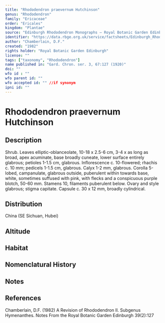 ```yaml
---
title: "Rhododendron praevernum Hutchinson"
genus: "Rhododendron"
family: "Ericaceae"
order: "Ericales"
kingdom: "Plantae"
source: "Edinburgh Rhododendron Monographs – Royal Botanic Garden Edinburgh"
identifier: "https://data.rbge.org.uk/service/factsheets/Edinburgh_Rhododendron_Monographs.xhtml"
author: "Chamberlain, D.F."
created: "1982"
rights holder: "Royal Botanic Garden Edinburgh"
license: ""
tags: ["taxonomy", "Rhododendron"]
name published in: "Gard. Chron. ser. 3, 67:127 (1920)"
doi: ""
wfo id : ""
wfo parent id: ""
wfo accepted id: "" //if synonym                      
ipni id: ""
---
```


                       

# Rhododendron praevernum Hutchinson

## Description
Shrub. Leaves elliptic-oblanceolate, 10-18 x 2.5-6 cm, 3-4 x as long as broad, apex acuminate, base broadly cuneate, lower surface entirely glabrous; petioles 1-1.5 cm, glabrous. Inflorescence c. 10-flowered; rhachis c. 10 mm; pedicels 1-1.5 cm, glabrous. Calyx 1-2 mm, glabrous. Corolla 5-lobed, campanulate, glabrous outside, puberulent within towards base, white, sometimes suffused with pink, with flecks and a conspicuous purple blotch, 50-60 mm. Stamens 10, filaments puberulent below. Ovary and style glabrous; stigma capitate. Capsule c. 30 x 12 mm, broadly cylindrical.

## Distribution
China (SE Sichuan, Hubei)

## Altitude


## Habitat


## Nomenclatural History

                       
## Notes


## References

Chamberlain, D.F. (1982) A Revision of Rhododendron II. Subgenus Hymenanthes. Notes From the Royal Botanic Garden Edinburgh 39(2):127
